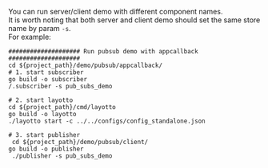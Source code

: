 You can run server/client demo with different component names.   
It is worth noting that both server and client demo should set the same store name by param `-s`.  
For example:   
```shell
#################### Run pubsub demo with appcallback ####################
cd ${project_path}/demo/pubsub/appcallback/
# 1. start subscriber
go build -o subscriber
/.subscriber -s pub_subs_demo

# 2. start layotto
cd ${project_path}/cmd/layotto
go build -o layotto
./layotto start -c ../../configs/config_standalone.json

# 3. start publisher
 cd ${project_path}/demo/pubsub/client/
go build -o publisher
 ./publisher -s pub_subs_demo

```